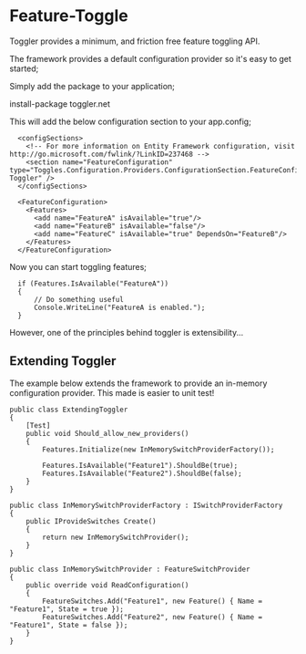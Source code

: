 Feature-Toggle
==============

Toggler provides a minimum, and friction free feature toggling API. 

The framework provides a default configuration provider so it's easy to get started;

Simply add the package to your application;

  install-package toggler.net

This will add the below configuration section to your app.config;

      <configSections>
        <!-- For more information on Entity Framework configuration, visit http://go.microsoft.com/fwlink/?LinkID=237468 -->
        <section name="FeatureConfiguration" type="Toggles.Configuration.Providers.ConfigurationSection.FeatureConfiguration, Toggler" />
      </configSections>

      <FeatureConfiguration>
        <Features>
          <add name="FeatureA" isAvailable="true"/>
          <add name="FeatureB" isAvailable="false"/>
          <add name="FeatureC" isAvailable="true" DependsOn="FeatureB"/>
        </Features>
      </FeatureConfiguration>

Now you can start toggling features;

      if (Features.IsAvailable("FeatureA"))
      {
          // Do something useful
          Console.WriteLine("FeatureA is enabled.");
      }

However, one of the principles behind toggler is extensibility...

Extending Toggler
-----------------
The example below extends the framework to provide an in-memory configuration provider.  This made is easier to unit test!

    public class ExtendingToggler
    {
        [Test]
        public void Should_allow_new_providers()
        {
            Features.Initialize(new InMemorySwitchProviderFactory());

            Features.IsAvailable("Feature1").ShouldBe(true);
            Features.IsAvailable("Feature2").ShouldBe(false);
        }
    }

    public class InMemorySwitchProviderFactory : ISwitchProviderFactory
    {
        public IProvideSwitches Create()
        {
            return new InMemorySwitchProvider();
        }
    }

    public class InMemorySwitchProvider : FeatureSwitchProvider
    {
        public override void ReadConfiguration()
        {
            FeatureSwitches.Add("Feature1", new Feature() { Name = "Feature1", State = true });
            FeatureSwitches.Add("Feature2", new Feature() { Name = "Feature1", State = false });
        }
    }
